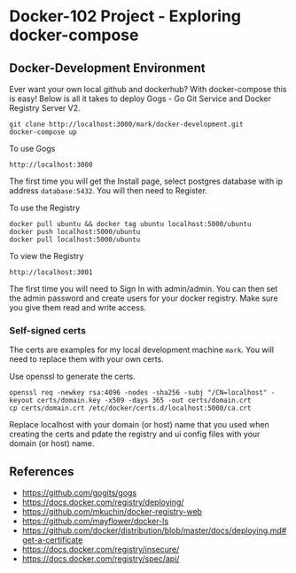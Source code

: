 # Docker-102 Project - Exploring docker-compose

## Docker-Development Environment

Ever want your own local github and dockerhub?  With docker-compose this is easy!  Below is all it takes to deploy Gogs - Go Git Service and Docker Registry Server V2.

```
git clone http://localhost:3000/mark/docker-development.git
docker-compose up
```

To use Gogs
```
http://localhost:3000
```
The first time you will get the Install page, select postgres database with ip address `database:5432`.  You will then need to Register.

To use the Registry
```
docker pull ubuntu && docker tag ubuntu localhost:5000/ubuntu
docker push localhost:5000/ubuntu
docker pull localhost:5000/ubuntu
```
To view the Registry
```
http://localhost:3001
```
The first time you will need to Sign In with admin/admin.  You can then set the admin password and create users for your docker registry. Make sure you give them read and write access.

### Self-signed certs
The certs are examples for my local development machine `mark`. You will need to replace them with your own certs.

Use openssl to generate the certs.
```
openssl req -newkey rsa:4096 -nodes -sha256 -subj "/CN=localhost" -keyout certs/domain.key -x509 -days 365 -out certs/domain.crt
cp certs/domain.crt /etc/docker/certs.d/localhost:5000/ca.crt
```
Replace localhost with your domain (or host) name that you used when creating the certs and pdate the registry and ui config files with your domain (or host) name.

## References
* https://github.com/gogits/gogs
* https://docs.docker.com/registry/deploying/
* https://github.com/mkuchin/docker-registry-web
* https://github.com/mayflower/docker-ls
* https://github.com/docker/distribution/blob/master/docs/deploying.md#get-a-certificate
* https://docs.docker.com/registry/insecure/
* https://docs.docker.com/registry/spec/api/
